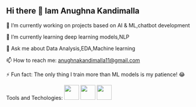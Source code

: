 ## Hi there 👋 Iam Anughna Kandimalla

🔭 I’m currently working on projects based on AI & ML,chatbot development

🌱 I’m currently learning deep learning models,NLP
  
💬 Ask me about Data Analysis,EDA,Machine learning

📫 How to reach me: anughnakandimalla11@gmail.com
 
⚡ Fun fact: The only thing I train more than ML models is my patience! 😂

Tools and Techologies:
<img src="https://cdn.jsdelivr.net/gh/devicons/devicon/icons/python/python-original.svg" width="40" height="40"/> 
<img src="https://cdn.jsdelivr.net/gh/devicons/devicon/icons/java/java-original.svg" width="40" height="40"/>
<img src="https://cdn.jsdelivr.net/gh/devicons/devicon/icons/javascript/javascript-original.svg" width="40" height="40"/>
